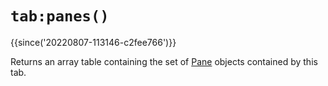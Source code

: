 # `tab:panes()`

{{since('20220807-113146-c2fee766')}}

Returns an array table containing the set of [Pane](../pane/index.md) objects
contained by this tab.


